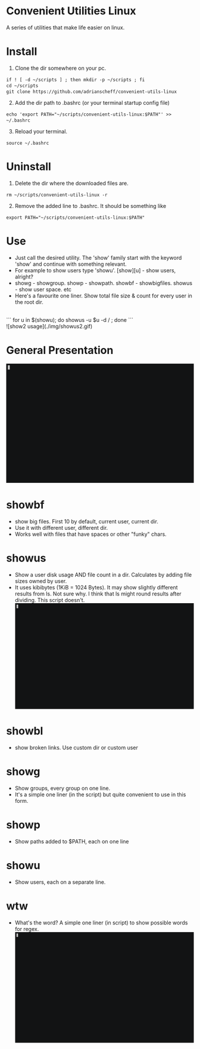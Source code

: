 # Convenient Utilities Linux
A series of utilities that make life easier on linux.

# Install
1. Clone the dir somewhere on your pc.
```
if ! [ -d ~/scripts ] ; then mkdir -p ~/scripts ; fi
cd ~/scripts
git clone https://github.com/adrianscheff/convenient-utils-linux
```
2. Add the dir path to .bashrc (or your terminal startup config file)
```
echo 'export PATH="~/scripts/convenient-utils-linux:$PATH"' >> ~/.bashrc
```
3. Reload your terminal.
```
source ~/.bashrc
```

# Uninstall
1. Delete the dir where the downloaded files are.
```
rm ~/scripts/convenient-utils-linux -r
```
2. Remove the added line to .bashrc. It should be something like
```
export PATH="~/scripts/convenient-utils-linux:$PATH"
```

# Use
* Just call the desired utility. The 'show' family start with the keyword 'show' and continue with something relevant.
* For example to show users type 'showu'. [show][u] - show users, alright?
* showg - showgroup. showp - showpath. showbf - showbigfiles. showus - show user space. etc
* Here's a favourite one liner. Show total file size & count for every user in the root dir. 
<br>
```
for u in $(showu); do showus -u $u -d / ; done
```
<br>
![show2 usage](./img/showus2.gif)





# General Presentation
![gen usage](./img/gen_use.gif)

# showbf
* show big files. First 10 by default, current user, current dir. 
* Use it with different user, different dir.
* Works well with files that have spaces or other "funky" chars. 

# showus
* Show a user disk usage AND file count in a dir. Calculates by adding file sizes owned by user. 
* It uses kibibytes (1KiB = 1024 Bytes). It may show slightly different results from ls. Not sure why. I think that ls might round results after dividing. This script doesn't. 
![gen usage](./img/showus_use.gif)


# showbl
* show broken links. Use custom dir or custom user

# showg
* Show groups, every group on one line.
* It's a simple one liner (in the script) but quite convenient to use in this form.

# showp
* Show paths added to $PATH, each on one line

# showu
* Show users, each on a separate line.

# wtw
* What's the word? A simple one liner (in script) to show possible words for regex.
![gen usage](./img/wtw_use.gif)



